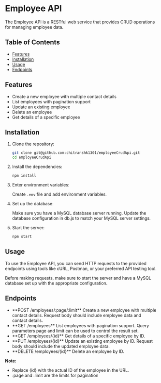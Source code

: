 # Employee API

The Employee API is a RESTful web service that provides CRUD operations for managing employee data.

## Table of Contents

- [Features](#features)
- [Installation](#installation)
- [Usage](#usage)
- [Endpoints](#endpoints)

## Features

- Create a new employee with multiple contact details
- List employees with pagination support
- Update an existing employee
- Delete an employee
- Get details of a specific employee

## Installation

1. Clone the repository:

   ```bash
   git clone git@github.com:chitranshk1301/employeeCrudApi.git
   cd employeeCrudApi

2. Install the dependencies:

   ```bash
   npm install

3. Enter environment variables:
    
    Create `.env` file and add environment variables.
   
5. Set up the database:

    Make sure you have a MySQL database server running.
    Update the database configuration in db.js to match your MySQL server settings.

5. Start the server:

   ```bash
   npm start

## Usage
To use the Employee API, you can send HTTP requests to the provided endpoints using tools like cURL, Postman, or your preferred API testing tool.

Before making requests, make sure to start the server and have a MySQL database set up with the appropriate configuration.

## Endpoints

<ul>
<li> **POST /employees/:page/:limit** Create a new employee with multiple contact details. Request body should include employee data and contact details.</li>

<li> **GET /employees** List employees with pagination support. Query parameters page and limit can be used to control the result set.</li>

<li> **GET /employees/{id}** Get details of a specific employee by ID.</li>

<li> **PUT /employees/{id}** Update an existing employee by ID. Request body should include the updated employee data.</li>

<li> **DELETE /employees/{id}** Delete an employee by ID.</li>
</ul>

**Note:** 
<ul>
    <li>Replace {id} with the actual ID of the employee in the URL.</li>
    <li>:page and :limit are the limits for pagination</li>
</ul>
